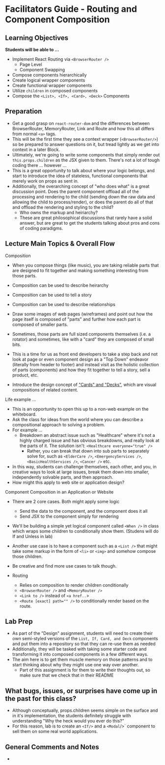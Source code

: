 # Facilitators Guide - Routing and Component Composition

## Learning Objectives

**Students will be able to ...**

* Implement React Routing via `<BrowserRouter />`
  * Page Level
  * Component Swapping
* Compose components hierarchically
* Create logical wrapper components
* Create functional wrapper components
* Utilize `children` in composed components
* Compose the `<List>, <If>, <Card>, <Deck>` Components

## Preparation
* Get a good grasp on `react-router-dom` and the differences between BrowserRouter, MemoryRouter, Link and Route and how this all differs from normal `<a>` tags.
* This will be the first time they see a context wrapper (`<BrowserRouter/>`) so be prepared to answer questions on it, but tread lightly as we get into context in a later Block.
* Ultimately, we're going to write some components that simply render out `this.props.children` as the JSX given to them. There's not a lot of tough coding there ... however ...
* This is a great opportunity to talk about where your logic belongs, and start to introduce the idea of stateless, functional components that merely work on props as sent in.
* Additionally, the overarching concept of "who does what" is a great discussion point.  Does the parent component offload all of the processing and rendering to the child (sending down the raw data and allowing the child to process/render), or does the parent do all of that and offload the rendering and styling to the child?
  * Who owns the markup and heiriarchy?
  * These are great philosophical discussions that rarely have a solid answer, but are great to get the students talking about pros and cons of coding paradigms.

## Lecture Main Topics & Overall Flow


Composition

  * When you compose things (like music), you are taking reliable parts that are designed to fit together and making something interesting from those parts.
  * Composition can be used to describe heirarchy
  * Composition can be used to tell a story
  * Composition can be used to describe relationships
  
* Draw some images of web pages (wireframes) and point out how the page itself is composed of "parts" and further how each part is composed of smaller parts.
* Sometimes, those parts are full sized components themselves (i.e. a rotator) and sometimes, like with a "card" they are composed of small bits.
* This is a time for us as front end developers to take a step back and not look at page or even component design as a "Top Down" endeavor (literally from header to footer) and instead visit as the holistic collection of parts (components) and how they fit together to tell a story, sell a product, etc.
* Introduce the design concept of ["Cards" and "Decks"](https://docs.google.com/presentation/d/1ue4fX-PGNqLhB2eTmCepS5_PCmx9PKGhsUzj_o5NsKc/edit#slide=id.p17), which are visual compositions of related content.  
  
Life example ...

  * This is an opportunity to open this up to a non-web example on the whiteboard. 
  * Ask the class for ideas from the world where you can describe a compositional approach to solving a problem.
  * For example ...
    * Breakdown an abstract issue such as "Healthcare" where it's not a highly charged issue and has obvious breakdowns, and really look at the parts of it. The solution isn't:  `<Healthcare everyone="true" />`
      * Rather, you can break that down into sub parts to separately solve for, such as `<ElderCare />`, `<EmergencyServices />`, `<BasicHealthServices />`, `<Cancer />` etc.
  * In this way, students can challenge themselves, each other, and you, in creative ways to look at large issues, break them down into smaller, independently solvable parts, and then approach.
  * How might this apply to web site or application design?

Component Composition in an Application or Website

  * There are 2 core cases. Both might apply some logic
    * Send the data to the component, and the component does it all
    * Send JSX to the component simply for rendering
  * We'll be building a simple yet logical component called `<When />` in class which wraps some children to conditionally show them. (Studens will do If and Unless in lab)
  * Another use case is to have a component such as a `<List />` that might take some markup in the form of `<li>` or `<img>` and somehow compose those children.
  * Be creative and find more use cases to talk though.
  
* Routing
  * Relies on composition to render children conditionally
  * `<BrowserRouter />` and `<MemoryRouter />`
  * `<Link to />` instead of `<a href..`>
  * `<Route [exact] path="" />` to conditionally render based on the route.


## Lab Prep
* As part of the "Design" assignment, students will need to create their own semi-styled versions of the `List, If, Card, and Deck` components and put them into a repository so that they can re-use them as needed
* Additionally, they will be tasked with taking some starter code and transforming it into composed components in a few different ways.
* The aim here is to get them muscle memory on those patterns and to start thinking about why they might use one way over another.
  * Part of this assignment is for them to write their thoughts out, so make sure that we check that in their README


## What bugs, issues, or surprises have come up in the past for this class?
* Although conceptually, props.children seems simple on the surface and in it's implementation, the students definitely struggle with understanding "Why the heck would you ever do this?" 
* For this reason, lab is to create an `<If/>` and a `<Modal`/>` component to sell them on some real world applications.


## General Comments and Notes
*
